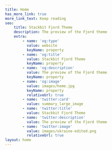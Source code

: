 ```yaml
---
title: Home
has_more_link: true
more_link_text: Keep reading
seo:
    title: Stackbit Fjord Theme
    description: The preview of the Fjord theme
    extra:
        - name: 'og:type'
          value: website
          keyName: property
        - name: 'og:title'
          value: Stackbit Fjord Theme
          keyName: property
        - name: 'og:description'
          value: The preview of the Fjord theme
          keyName: property
        - name: 'og:image'
          value: images/home.jpg
          keyName: property
          relativeUrl: true
        - name: 'twitter:card'
          value: summary_large_image
        - name: 'twitter:title'
          value: Stackbit Fjord Theme
        - name: 'twitter:description'
          value: The preview of the Fjord theme
        - name: 'twitter:image'
          value: images/ukraine-edited.png
          relativeUrl: true
layout: home
---
```

